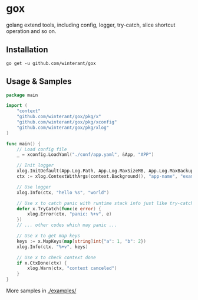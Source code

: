 # gox

golang extend tools, including config, logger, try-catch, slice shortcut operation and so on.

## Installation

```
go get -u github.com/winterant/gox
```

## Usage & Samples

```go
package main

import (
    "context"
    "github.com/winterant/gox/pkg/x"
    "github.com/winterant/gox/pkg/xconfig"
    "github.com/winterant/gox/pkg/xlog"
)

func main() {
    // Load config file
    _ = xconfig.LoadYaml("./conf/app.yaml", &App, "APP")

    // Init logger
    xlog.InitDefault(App.Log.Path, App.Log.MaxSizeMB, App.Log.MaxBackups, App.Log.MaxDays, App.Log.Level)
    ctx := xlog.ContextWithArgs(context.Background(), "app-name", "example") // add context args which will print in log

    // Use logger
    xlog.Info(ctx, "hello %s", "world")

    // Use x to catch panic with runtime stack info just like try-catch in other language
    defer x.TryCatch(func(e error) {
        xlog.Error(ctx, "panic: %+v", e)
    })
    // ... other codes which may panic ...

    // Use x to get map keys
    keys := x.MapKeys(map[string]int{"a": 1, "b": 2})
    xlog.Info(ctx, "%+v", keys)

    // Use x to check context done
    if x.CtxDone(ctx) {
        xlog.Warn(ctx, "context canceled")
    }
}
```

More samples in [./examples/](./examples/)
